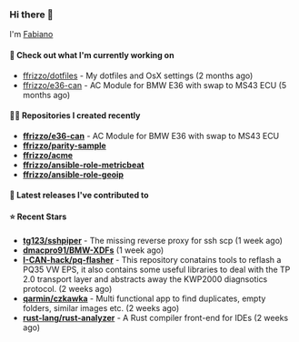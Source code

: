 ### Hi there 👋

I'm [Fabiano](https://ffrizzo.com)

#### 👷 Check out what I'm currently working on


- [ffrizzo/dotfiles](https://github.com/ffrizzo/dotfiles) - My dotfiles and OsX settings (2 months ago)
- [ffrizzo/e36-can](https://github.com/ffrizzo/e36-can) - AC Module for BMW E36 with swap to MS43 ECU (5 months ago)

#### 👨‍💻 Repositories I created recently
- **[ffrizzo/e36-can](https://github.com/ffrizzo/e36-can)** - AC Module for BMW E36 with swap to MS43 ECU
- **[ffrizzo/parity-sample](https://github.com/ffrizzo/parity-sample)**
- **[ffrizzo/acme](https://github.com/ffrizzo/acme)**
- **[ffrizzo/ansible-role-metricbeat](https://github.com/ffrizzo/ansible-role-metricbeat)**
- **[ffrizzo/ansible-role-geoip](https://github.com/ffrizzo/ansible-role-geoip)**

#### 🚀 Latest releases I've contributed to



#### ⭐ Recent Stars


- **[tg123/sshpiper](https://github.com/tg123/sshpiper)** - The missing reverse proxy for ssh scp (1 week ago)
- **[dmacpro91/BMW-XDFs](https://github.com/dmacpro91/BMW-XDFs)** (1 week ago)
- **[I-CAN-hack/pq-flasher](https://github.com/I-CAN-hack/pq-flasher)** - This repository conatains tools to reflash a PQ35 VW EPS, it also contains some useful libraries to deal with the TP 2.0 transport layer and abstracts away the KWP2000 diagnsotics protocol. (2 weeks ago)
- **[qarmin/czkawka](https://github.com/qarmin/czkawka)** - Multi functional app to find duplicates, empty folders, similar images etc. (2 weeks ago)
- **[rust-lang/rust-analyzer](https://github.com/rust-lang/rust-analyzer)** - A Rust compiler front-end for IDEs (2 weeks ago)

